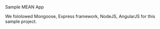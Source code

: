 Sample MEAN App

We fololowed Mongoose, Express framework, NodeJS, AngularJS for this sample project.
